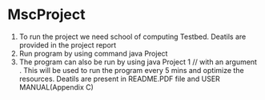 # MscProject
1. To run the project we need school of computing Testbed. Deatils are provided in the project report
2. Run program by using command java Project
3. The program can also be run by using java Project 1   // with an argument . This will be used to run the program every 5 mins and optimize the resources.
Deatils are present in README.PDF file and USER MANUAL(Appendix C)

